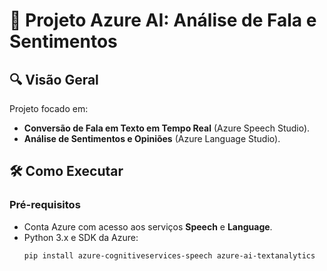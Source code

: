 # 🎤 Projeto Azure AI: Análise de Fala e Sentimentos

## 🔍 Visão Geral
Projeto focado em:
- **Conversão de Fala em Texto em Tempo Real** (Azure Speech Studio).
- **Análise de Sentimentos e Opiniões** (Azure Language Studio).

## 🛠️ Como Executar
### Pré-requisitos
- Conta Azure com acesso aos serviços **Speech** e **Language**.
- Python 3.x e SDK da Azure:
  ```bash
  pip install azure-cognitiveservices-speech azure-ai-textanalytics
